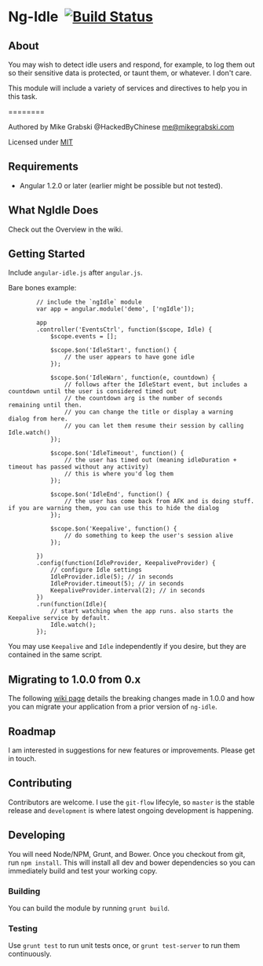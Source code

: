 Ng-Idle &nbsp;[![Build Status](https://travis-ci.org/HackedByChinese/ng-idle.png?branch=master)](https://travis-ci.org/HackedByChinese/ng-idle)
=======

## About
 You may wish to detect idle users and respond, for example, to log them out so their sensitive data is protected, or taunt them, or whatever. I don't care.

This module will include a variety of services and directives to help you in this task.

========

Authored by Mike Grabski @HackedByChinese <me@mikegrabski.com>

Licensed under [MIT](http://www.opensource.org/licenses/mit-license.php)

## Requirements
* Angular 1.2.0 or later (earlier might be possible but not tested).

## What NgIdle Does
Check out the Overview in the wiki.

## Getting Started

Include `angular-idle.js` after `angular.js`.

Bare bones example:

			// include the `ngIdle` module
			var app = angular.module('demo', ['ngIdle']);

			app
			.controller('EventsCtrl', function($scope, Idle) {
				$scope.events = [];

				$scope.$on('IdleStart', function() {
					// the user appears to have gone idle
				});

				$scope.$on('IdleWarn', function(e, countdown) {
					// follows after the IdleStart event, but includes a countdown until the user is considered timed out
					// the countdown arg is the number of seconds remaining until then.
					// you can change the title or display a warning dialog from here.
					// you can let them resume their session by calling Idle.watch()
				});

				$scope.$on('IdleTimeout', function() {
					// the user has timed out (meaning idleDuration + timeout has passed without any activity)
					// this is where you'd log them
				});

				$scope.$on('IdleEnd', function() {
					// the user has come back from AFK and is doing stuff. if you are warning them, you can use this to hide the dialog
				});

				$scope.$on('Keepalive', function() {
					// do something to keep the user's session alive
				});

			})
			.config(function(IdleProvider, KeepaliveProvider) {
				// configure Idle settings
				IdleProvider.idle(5); // in seconds
				IdleProvider.timeout(5); // in seconds
				KeepaliveProvider.interval(2); // in seconds
			})
			.run(function(Idle){
				// start watching when the app runs. also starts the Keepalive service by default.
				Idle.watch();
			});

You may use `Keepalive` and `Idle` independently if you desire, but they are contained in the same script.

## Migrating to 1.0.0 from 0.x

The following [wiki page](https://github.com/HackedByChinese/ng-idle/wiki/Migrating-to-version-1.0.0-from-0.x) details the breaking changes made in 1.0.0 and how you can migrate your application from a prior version of `ng-idle`.

## Roadmap

I am interested in suggestions for new features or improvements. Please get in touch.

## Contributing

Contributors are welcome. I use the `git-flow` lifecyle, so `master` is the stable release and `development` is where latest ongoing development is happening.

## Developing

You will need Node/NPM, Grunt, and Bower. Once you checkout from git, run `npm install`. This will install all dev and bower dependencies so you can immediately build and test your working copy.

### Building
You can build the module by running `grunt build`.

### Testing

Use `grunt test` to run unit tests once, or `grunt test-server` to run them continuously.
